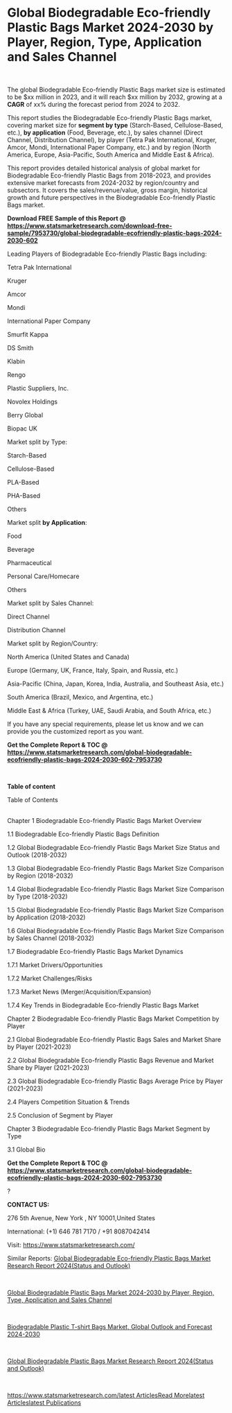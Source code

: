<h1>Global Biodegradable Eco-friendly Plastic Bags Market 2024-2030 by Player, Region, Type, Application and Sales Channel</h1><br/><p>The global Biodegradable Eco-friendly Plastic Bags market size is estimated to be $xx million in 2023, and it will reach $xx million by 2032, growing at a <strong>CAGR</strong> of xx% during the forecast period from 2024 to 2032.</p>
 
 
 
 <p>This report studies the Biodegradable Eco-friendly Plastic Bags market, covering market size for <strong>segment by type</strong> (Starch-Based, Cellulose-Based, etc.), <strong>by application</strong> (Food, Beverage, etc.), by sales channel (Direct Channel, Distribution Channel), by player (Tetra Pak International, Kruger, Amcor, Mondi, International Paper Company, etc.) and by region (North America, Europe, Asia-Pacific, South America and Middle East & Africa).</p>
 
 
 
 <p>This report provides detailed historical analysis of global market for Biodegradable Eco-friendly Plastic Bags from 2018-2023, and provides extensive market forecasts from 2024-2032 by region/country and subsectors. It covers the sales/revenue/value, gross margin, historical growth and future perspectives in the Biodegradable Eco-friendly Plastic Bags market.</p>
 
 
 
 <p><strong>Download FREE Sample of this Report @ <a href="https://www.statsmarketresearch.com/download-free-sample/7953730/global-biodegradable-ecofriendly-plastic-bags-2024-2030-602">https://www.statsmarketresearch.com/download-free-sample/7953730/global-biodegradable-ecofriendly-plastic-bags-2024-2030-602</a></strong></p>
 
 
 
 <p>Leading Players of Biodegradable Eco-friendly Plastic Bags including:</p>
 
 
 
 <p>Tetra Pak International</p>
 
 
 
 <p>Kruger</p>
 
 
 
 <p>Amcor</p>
 
 
 
 <p>Mondi</p>
 
 
 
 <p>International Paper Company</p>
 
 
 
 <p>Smurfit Kappa</p>
 
 
 
 <p>DS Smith</p>
 
 
 
 <p>Klabin</p>
 
 
 
 <p>Rengo</p>
 
 
 
 <p>Plastic Suppliers, Inc.</p>
 
 
 
 <p>Novolex Holdings</p>
 
 
 
 <p>Berry Global</p>
 
 
 
 <p>Biopac UK</p>
 
 
 
 <p>Market split by Type:</p>
 
 
 
 <p>Starch-Based</p>
 
 
 
 <p>Cellulose-Based</p>
 
 
 
 <p>PLA-Based</p>
 
 
 
 <p>PHA-Based</p>
 
 
 
 <p>Others</p>
 
 
 
 <p>Market split <strong>by Application</strong>:</p>
 
 
 
 <p>Food</p>
 
 
 
 <p>Beverage</p>
 
 
 
 <p>Pharmaceutical</p>
 
 
 
 <p>Personal Care/Homecare</p>
 
 
 
 <p>Others</p>
 
 
 
 <p>Market split by Sales Channel:</p>
 
 
 
 <p>Direct Channel</p>
 
 
 
 <p>Distribution Channel</p>
 
 
 
 <p>Market split by Region/Country:</p>
 
 
 
 <p>North America (United States and Canada)</p>
 
 
 
 <p>Europe (Germany, UK, France, Italy, Spain, and Russia, etc.)</p>
 
 
 
 <p>Asia-Pacific (China, Japan, Korea, India, Australia, and Southeast Asia, etc.)</p>
 
 
 
 <p>South America (Brazil, Mexico, and Argentina, etc.)</p>
 
 
 
 <p>Middle East & Africa (Turkey, UAE, Saudi Arabia, and South Africa, etc.)</p>
 
 
 
 <p>If you have any special requirements, please let us know and we can provide you the customized report as you want.</p>
 
 
 
 <div><b>Get the Complete Report & TOC @ <a href="https://www.statsmarketresearch.com/global-biodegradable-ecofriendly-plastic-bags-2024-2030-602-7953730">https://www.statsmarketresearch.com/global-biodegradable-ecofriendly-plastic-bags-2024-2030-602-7953730</a></b></div>
 
 
 
 <p><br />
 
 <b>Table of content</b></p>
 
 
 
 <p>Table of Contents<br />
 
 <br />
 
 Chapter 1 Biodegradable Eco-friendly Plastic Bags Market Overview<br />
 
 1.1 Biodegradable Eco-friendly Plastic Bags Definition<br />
 
 1.2 Global Biodegradable Eco-friendly Plastic Bags Market Size Status and Outlook (2018-2032)<br />
 
 1.3 Global Biodegradable Eco-friendly Plastic Bags Market Size Comparison by Region (2018-2032)<br />
 
 1.4 Global Biodegradable Eco-friendly Plastic Bags Market Size Comparison by Type (2018-2032)<br />
 
 1.5 Global Biodegradable Eco-friendly Plastic Bags Market Size Comparison by Application (2018-2032)<br />
 
 1.6 Global Biodegradable Eco-friendly Plastic Bags Market Size Comparison by Sales Channel (2018-2032)<br />
 
 1.7 Biodegradable Eco-friendly Plastic Bags Market Dynamics<br />
 
 1.7.1 Market Drivers/Opportunities<br />
 
 1.7.2 Market Challenges/Risks<br />
 
 1.7.3 Market News (Merger/Acquisition/Expansion)<br />
 
 1.7.4 Key Trends in Biodegradable Eco-friendly Plastic Bags Market<br />
 
 Chapter 2 Biodegradable Eco-friendly Plastic Bags Market Competition by Player<br />
 
 2.1 Global Biodegradable Eco-friendly Plastic Bags Sales and Market Share by Player (2021-2023)<br />
 
 2.2 Global Biodegradable Eco-friendly Plastic Bags Revenue and Market Share by Player (2021-2023)<br />
 
 2.3 Global Biodegradable Eco-friendly Plastic Bags Average Price by Player (2021-2023)<br />
 
 2.4 Players Competition Situation & Trends<br />
 
 2.5 Conclusion of Segment by Player<br />
 
 Chapter 3 Biodegradable Eco-friendly Plastic Bags Market Segment by Type<br />
 
 3.1 Global Bio</p>
 
 
 
 <div><b>Get the Complete Report & TOC @ <a href="https://www.statsmarketresearch.com/global-biodegradable-ecofriendly-plastic-bags-2024-2030-602-7953730">https://www.statsmarketresearch.com/global-biodegradable-ecofriendly-plastic-bags-2024-2030-602-7953730</a></b></div>
 
 
 
 <p>? </p>
 
 
 
 <p><b>CONTACT US:</b><br />
 
 276 5th Avenue, New York , NY 10001,United States<br />
 
 International: (+1) 646 781 7170 / +91 8087042414<br />
 
 Visit: <a href="https://www.statsmarketresearch.com/">https://www.statsmarketresearch.com/</a><br />
 
 Similar Reports: <a href="https://www.statsmarketresearch.com/global-biodegradable-ecofriendly-plastic-bags-2024-2030-602-7953730">Global Biodegradable Eco-friendly Plastic Bags Market Research Report 2024(Status and Outlook)</a><br />
 
 <br />
 
 <a href="https://www.statsmarketresearch.com/global-biodegradable-ecofriendly-plastic-bags-2024-2030-602-7953730">Global Biodegradable Plastic Bags Market 2024-2030 by Player, Region, Type, Application and Sales Channel</a><br />
 
 <br />
 
 <a href="https://www.statsmarketresearch.com/global-biodegradable-ecofriendly-plastic-bags-2024-2030-602-7953730">Biodegradable Plastic T-shirt Bags Market, Global Outlook and Forecast 2024-2030</a><br />
 
 <br />
 
 <a href="https://www.statsmarketresearch.com/global-biodegradable-ecofriendly-plastic-bags-2024-2030-602-7953730">Global Biodegradable Plastic Bags Market Research Report 2024(Status and Outlook)</a><br />
 
 <br />
 
 <a href="https://gyeongbokgung.com">https://www.statsmarketresearch.com/</a><a href="https://hallyeomaritime.com">latest Articles</a><a href="https://jingwansa.com">Read More</a><a href="https://nguoiviet.jp/">latest Articles</a><a href="https://www.intelmarketresearch.com/">latest Publications</a></p>